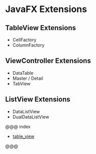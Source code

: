 # JavaFX Extensions

## TableView Extensions

* CellFactory
* ColumnFactory

## ViewController Extensions

* DataTable
* Master / Detail
* TabView


## ListView Extensions

* DataListView
* DualDataListView


@@@ index

- [table_view](table_view.md)

@@@